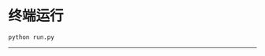 # 终端运行

```shell
python run.py
```
****************************************************************************************************************************************************************************************************************************************************************************